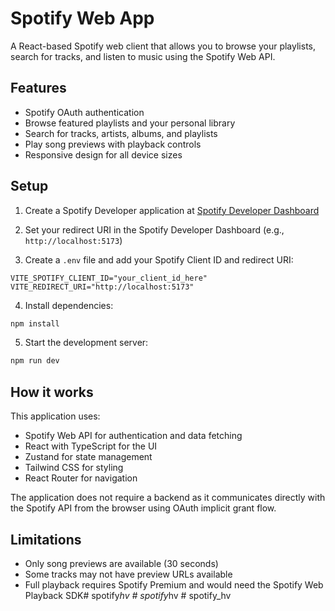 # Spotify Web App

A React-based Spotify web client that allows you to browse your playlists, search for tracks, and listen to music using the Spotify Web API.

## Features

- Spotify OAuth authentication
- Browse featured playlists and your personal library
- Search for tracks, artists, albums, and playlists
- Play song previews with playback controls
- Responsive design for all device sizes

## Setup

1. Create a Spotify Developer application at [Spotify Developer Dashboard](https://developer.spotify.com/dashboard/applications)

2. Set your redirect URI in the Spotify Developer Dashboard (e.g., `http://localhost:5173`)

3. Create a `.env` file and add your Spotify Client ID and redirect URI:

```
VITE_SPOTIFY_CLIENT_ID="your_client_id_here"
VITE_REDIRECT_URI="http://localhost:5173"
```

4. Install dependencies:

```bash
npm install
```

5. Start the development server:

```bash
npm run dev
```

## How it works

This application uses:

- Spotify Web API for authentication and data fetching
- React with TypeScript for the UI
- Zustand for state management
- Tailwind CSS for styling
- React Router for navigation

The application does not require a backend as it communicates directly with the Spotify API from the browser using OAuth implicit grant flow.

## Limitations

- Only song previews are available (30 seconds)
- Some tracks may not have preview URLs available
- Full playback requires Spotify Premium and would need the Spotify Web Playback SDK#   s p o t i f y _ h v  
 #   s p o t i f y _ h v  
 #   s p o t i f y _ h v  
 